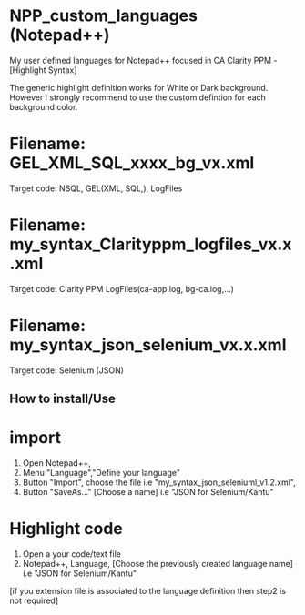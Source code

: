 # NPP_custom_languages (Notepad++)
My user defined languages for Notepad++ focused in CA Clarity PPM - [Highlight Syntax]

The generic highlight definition works for White or Dark background. However I strongly recommend to use the custom defintion for each background color.


# Filename: GEL_XML_SQL_xxxx_bg_vx.xml  
Target code: NSQL, GEL(XML, SQL,), LogFiles

# Filename: my_syntax_Clarityppm_logfiles_vx.x.xml  
Target code: Clarity PPM LogFiles(ca-app.log, bg-ca.log,...)

# Filename: my_syntax_json_selenium_vx.x.xml 
Target code: Selenium (JSON) 

## How to install/Use

# import
1) Open Notepad++, 
2) Menu "Language","Define your language" 
3) Button "Import", choose the file i.e "my_syntax_json_seleniuml_v1.2.xml", 
5) Button "SaveAs..." [Choose a name] i.e "JSON for Selenium/Kantu"

# Highlight code
1) Open a your code/text file 
2) Notepad++, Language, [Choose the previously created language name] i.e "JSON for Selenium/Kantu"

[if you extension file is associated to the language definition then step2 is not required]
